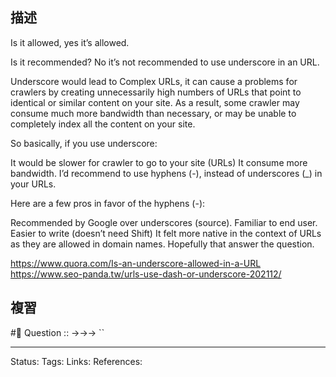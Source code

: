 ## 描述



Is it allowed, yes it’s allowed.

Is it recommended? No it’s not recommended to use underscore in an URL.

Underscore would lead to Complex URLs, it can cause a problems for crawlers by creating unnecessarily high numbers of URLs that point to identical or similar content on your site. As a result, some crawler may consume much more bandwidth than necessary, or may be unable to completely index all the content on your site.

So basically, if you use underscore:

It would be slower for crawler to go to your site (URLs)
It consume more bandwidth.
I’d recommend to use hyphens (-), instead of underscores (_) in your URLs.

Here are a few pros in favor of the hyphens (-):

Recommended by Google over underscores (source).
Familiar to end user.
Easier to write (doesn’t need Shift)
It felt more native in the context of URLs as they are allowed in domain names.
Hopefully that answer the question.

https://www.quora.com/Is-an-underscore-allowed-in-a-URL
https://www.seo-panda.tw/urls-use-dash-or-underscore-202112/

## 複習
#🧠 Question :: ->->-> ``

---
Status: 
Tags:
Links:
References: